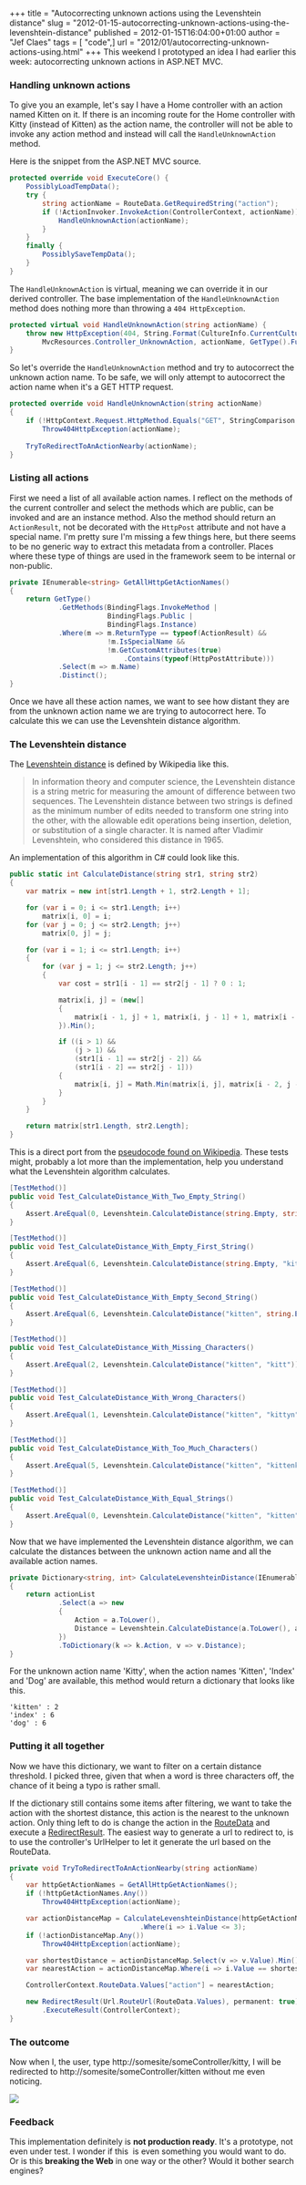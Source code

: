 +++
title = "Autocorrecting unknown actions using the Levenshtein distance"
slug = "2012-01-15-autocorrecting-unknown-actions-using-the-levenshtein-distance"
published = 2012-01-15T16:04:00+01:00
author = "Jef Claes"
tags = [ "code",]
url = "2012/01/autocorrecting-unknown-actions-using.html"
+++
This weekend I prototyped an idea I had earlier this week:
autocorrecting unknown actions in ASP.NET MVC.  
  
### Handling unknown actions  
  
To give you an example, let's say I have a Home controller with an
action named Kitten on it. If there is an incoming route for the Home
controller with Kitty (instead of Kitten) as the action name, the
controller will not be able to invoke any action method and instead will
call the `HandleUnknownAction` method.  
  
Here is the snippet from the ASP.NET MVC source.  

```csharp
protected override void ExecuteCore() {
    PossiblyLoadTempData();
    try {
        string actionName = RouteData.GetRequiredString("action");
        if (!ActionInvoker.InvokeAction(ControllerContext, actionName)) {
            HandleUnknownAction(actionName);
        }
    }
    finally {
        PossiblySaveTempData();
    }
}
```

The `HandleUnknownAction` is virtual, meaning we can override it in our
derived controller. The base implementation of the `HandleUnknownAction`
method does nothing more than throwing a `404 HttpException`.  

```csharp
protected virtual void HandleUnknownAction(string actionName) {
    throw new HttpException(404, String.Format(CultureInfo.CurrentCulture,
        MvcResources.Controller_UnknownAction, actionName, GetType().FullName));
}
```

So let's override the `HandleUnknownAction` method and try to autocorrect
the unknown action name. To be safe, we will only attempt to autocorrect
the action name when it's a GET HTTP request.  

```csharp
protected override void HandleUnknownAction(string actionName)
{
    if (!HttpContext.Request.HttpMethod.Equals("GET", StringComparison.OrdinalIgnoreCase))
        Throw404HttpException(actionName);
    
    TryToRedirectToAnActionNearby(actionName);           
}
```

### Listing all actions  
  
First we need a list of all available action names. I reflect on the
methods of the current controller and select the methods which are
public, can be invoked and are an instance method. Also the method
should return an `ActionResult`, not be decorated with the `HttpPost`
attribute and not have a special name. I'm pretty sure I'm missing a few
things here, but there seems to be no generic way to extract this
metadata from a controller. Places where these type of things are used
in the framework seem to be internal or non-public.  

```csharp
private IEnumerable<string> GetAllHttpGetActionNames()
{
    return GetType()
            .GetMethods(BindingFlags.InvokeMethod | 
                        BindingFlags.Public | 
                        BindingFlags.Instance)
            .Where(m => m.ReturnType == typeof(ActionResult) &&
                        !m.IsSpecialName &&
                        !m.GetCustomAttributes(true)
                            .Contains(typeof(HttpPostAttribute)))
            .Select(m => m.Name)
            .Distinct();
}
```

Once we have all these action names, we want to see how distant they are
from the unknown action name we are trying to autocorrect here. To
calculate this we can use the Levenshtein distance algorithm.  
  
### The Levenshtein distance  
  
The [Levenshtein
distance](http://en.wikipedia.org/wiki/Levenshtein_distance) is defined
by Wikipedia like this.  

> In information theory and computer science, the Levenshtein distance
> is a string metric for measuring the amount of difference between two
> sequences. The Levenshtein distance between two strings is defined as
> the minimum number of edits needed to transform one string into the
> other, with the allowable edit operations being insertion, deletion,
> or substitution of a single character. It is named after Vladimir
> Levenshtein, who considered this distance in 1965.

An implementation of this algorithm in C\# could look like this.  

```csharp
public static int CalculateDistance(string str1, string str2) 
{
    var matrix = new int[str1.Length + 1, str2.Length + 1];

    for (var i = 0; i <= str1.Length; i++)
        matrix[i, 0] = i;
    for (var j = 0; j <= str2.Length; j++)
        matrix[0, j] = j;

    for (var i = 1; i <= str1.Length; i++)
    {
        for (var j = 1; j <= str2.Length; j++)
        {
            var cost = str1[i - 1] == str2[j - 1] ? 0 : 1;

            matrix[i, j] = (new[]
            {
                matrix[i - 1, j] + 1, matrix[i, j - 1] + 1, matrix[i - 1, j - 1] + cost
            }).Min();

            if ((i > 1) && 
                (j > 1) && 
                (str1[i - 1] == str2[j - 2]) &&
                (str1[i - 2] == str2[j - 1]))
            {
                matrix[i, j] = Math.Min(matrix[i, j], matrix[i - 2, j - 2] + cost);
            }
        }
    }

    return matrix[str1.Length, str2.Length];
}        
```

This is a direct port from the [pseudocode found on Wikipedia](http://en.wikipedia.org/wiki/Levenshtein_distance#Computing_Levenshtein_distance). These tests might, probably a lot more than the implementation, help you understand what the Levenshtein algorithm calculates.  

```csharp
[TestMethod()]
public void Test_CalculateDistance_With_Two_Empty_String()
{           
    Assert.AreEqual(0, Levenshtein.CalculateDistance(string.Empty, string.Empty));
}   

[TestMethod()]
public void Test_CalculateDistance_With_Empty_First_String()
{         
    Assert.AreEqual(6, Levenshtein.CalculateDistance(string.Empty, "kitten"));
}

[TestMethod()]
public void Test_CalculateDistance_With_Empty_Second_String()
{           
    Assert.AreEqual(6, Levenshtein.CalculateDistance("kitten", string.Empty));
}

[TestMethod()]
public void Test_CalculateDistance_With_Missing_Characters()
{           
    Assert.AreEqual(2, Levenshtein.CalculateDistance("kitten", "kitt"));
}

[TestMethod()]
public void Test_CalculateDistance_With_Wrong_Characters()
{           
    Assert.AreEqual(1, Levenshtein.CalculateDistance("kitten", "kittyn"));
}

[TestMethod()]
public void Test_CalculateDistance_With_Too_Much_Characters()
{           
    Assert.AreEqual(5, Levenshtein.CalculateDistance("kitten", "kittenkitty"));
}

[TestMethod()]
public void Test_CalculateDistance_With_Equal_Strings()
{          
    Assert.AreEqual(0, Levenshtein.CalculateDistance("kitten", "kitten"));
}
```

Now that we have implemented the Levenshtein distance algorithm, we can
calculate the distances between the unknown action name and all the
available action names.  

```csharp
private Dictionary<string, int> CalculateLevenshteinDistance(IEnumerable<string> actionList, string actionName)
{
    return actionList
            .Select(a => new
            {
                Action = a.ToLower(),
                Distance = Levenshtein.CalculateDistance(a.ToLower(), actionName.ToLower())
            })                    
            .ToDictionary(k => k.Action, v => v.Distance);
}
```

For the unknown action name 'Kitty', when the action names 'Kitten',
'Index' and 'Dog' are available, this method would return a dictionary
that looks like this.  

```
'kitten' : 2
'index' : 6
'dog' : 6
```

### Putting it all together  
  
Now we have this dictionary, we want to filter on a certain distance
threshold. I picked three, given that when a word is three characters
off, the chance of it being a typo is rather small.  
  
If the dictionary still contains some items after filtering, we want to take the action with the shortest distance, this action is the nearest to the unknown action. Only thing left to do is change the action in the [RouteData](http://msdn.microsoft.com/en-us/library/system.web.mvc.controller.routedata(v=vs.90).aspx) and execute a [RedirectResult](http://msdn.microsoft.com/en-us/library/system.web.mvc.redirectresult.aspx). The easiest way to generate a url to redirect to, is to use the controller's UrlHelper to let it generate the url based on the RouteData.  

```csharp
private void TryToRedirectToAnActionNearby(string actionName)
{
    var httpGetActionNames = GetAllHttpGetActionNames();
    if (!httpGetActionNames.Any())
        Throw404HttpException(actionName);

    var actionDistanceMap = CalculateLevenshteinDistance(httpGetActionNames, actionName)
                                .Where(i => i.Value <= 3);
    if (!actionDistanceMap.Any())
        Throw404HttpException(actionName);

    var shortestDistance = actionDistanceMap.Select(v => v.Value).Min();
    var nearestAction = actionDistanceMap.Where(i => i.Value == shortestDistance).First().Key;

    ControllerContext.RouteData.Values["action"] = nearestAction;

    new RedirectResult(Url.RouteUrl(RouteData.Values), permanent: true)
        .ExecuteResult(ControllerContext);
}
```

### The outcome  
  
Now when I, the user, type http://somesite/someController/kitty, I will
be redirected to http://somesite/someController/kitten without me even
noticing.  
  
[![](/post/images/thumbnails/2012-01-15-autocorrecting-unknown-actions-using-the-levenshtein-distance-LevenshteinDistanceRedirect.PNG)](/post/images/2012-01-15-autocorrecting-unknown-actions-using-the-levenshtein-distance-LevenshteinDistanceRedirect.PNG)  
  
### Feedback  
  
This implementation definitely is **not production ready**. It's a
prototype, not even under test. I wonder if this  is even something you
would want to do. Or is this **breaking the Web** in one way or the
other? Would it bother search engines?
